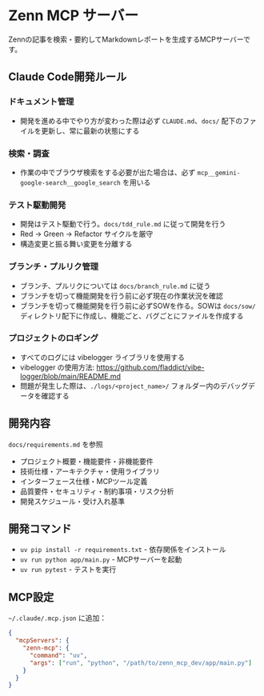 # Zenn MCP サーバー

Zennの記事を検索・要約してMarkdownレポートを生成するMCPサーバーです。

## Claude Code開発ルール

### ドキュメント管理

- 開発を進める中でやり方が変わった際は必ず `CLAUDE.md`、`docs/` 配下のファイルを更新し、常に最新の状態にする

### 検索・調査

- 作業の中でブラウザ検索をする必要が出た場合は、必ず `mcp__gemini-google-search__google_search` を用いる

### テスト駆動開発

- 開発はテスト駆動で行う。`docs/tdd_rule.md` に従って開発を行う
- Red → Green → Refactor サイクルを厳守
- 構造変更と振る舞い変更を分離する

### ブランチ・プルリク管理

- ブランチ、プルリクについては `docs/branch_rule.md` に従う
- ブランチを切って機能開発を行う前に必ず現在の作業状況を確認
- ブランチを切って機能開発を行う前に必ずSOWを作る。SOWは `docs/sow/` ディレクトリ配下に作成し、機能ごと、バグごとにファイルを作成する

### プロジェクトのロギング

- すべてのログには vibelogger ライブラリを使用する
- vibelogger の使用方法: https://github.com/fladdict/vibe-logger/blob/main/README.md
- 問題が発生した際は、`./logs/<project_name>/` フォルダー内のデバッグデータを確認する

## 開発内容

`docs/requirements.md` を参照

- プロジェクト概要・機能要件・非機能要件
- 技術仕様・アーキテクチャ・使用ライブラリ
- インターフェース仕様・MCPツール定義
- 品質要件・セキュリティ・制約事項・リスク分析
- 開発スケジュール・受け入れ基準

## 開発コマンド

- `uv pip install -r requirements.txt` - 依存関係をインストール
- `uv run python app/main.py` - MCPサーバーを起動
- `uv run pytest` - テストを実行

## MCP設定

`~/.claude/.mcp.json` に追加：

```json
{
  "mcpServers": {
    "zenn-mcp": {
      "command": "uv",
      "args": ["run", "python", "/path/to/zenn_mcp_dev/app/main.py"]
    }
  }
}
```
